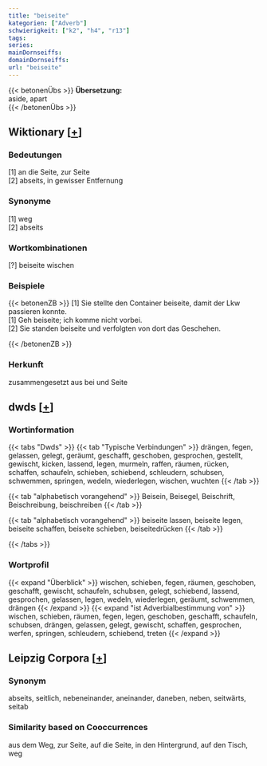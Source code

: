 ```yaml
---
title: "beiseite"
kategorien: ["Adverb"]
schwierigkeit: ["k2", "h4", "r13"]
tags:
series:
mainDornseiffs:
domainDornseiffs:
url: "beiseite"
---
```


{{< betonenÜbs >}}
**Übersetzung:**  
aside, apart  
{{< /betonenÜbs >}}

## Wiktionary [[+](https://de.wiktionary.org/wiki/beiseite)]

### Bedeutungen
[1] an die Seite, zur Seite  
[2] abseits, in gewisser Entfernung  

### Synonyme
[1] weg  
[2] abseits  

### Wortkombinationen
[?] beiseite wischen  

### Beispiele
{{< betonenZB >}}
[1] Sie stellte den Container beiseite, damit der Lkw passieren konnte.  
[1] Geh beiseite; ich komme nicht vorbei.  
[2] Sie standen beiseite und verfolgten von dort das Geschehen.  

{{< /betonenZB >}}
### Herkunft
zusammengesetzt aus bei und Seite  



## dwds [[+](https://www.dwds.de/wb/beiseite)]

### Wortinformation
{{< tabs "Dwds" >}}
{{< tab "Typische Verbindungen" >}}
drängen, fegen, gelassen, gelegt, geräumt, geschafft, geschoben, gesprochen, gestellt, gewischt, kicken, lassend, legen, murmeln, raffen, räumen, rücken, schaffen, schaufeln, schieben, schiebend, schleudern, schubsen, schwemmen, springen, wedeln, wiederlegen, wischen, wuchten
{{< /tab >}}

{{< tab "alphabetisch vorangehend" >}}
Beisein, Beisegel, Beischrift, Beischreibung, beischreiben
{{< /tab >}}

{{< tab "alphabetisch vorangehend" >}}
beiseite lassen, beiseite legen, beiseite schaffen, beiseite schieben, beiseitedrücken
{{< /tab >}}

{{< /tabs >}}

### Wortprofil
{{< expand "Überblick" >}} wischen, schieben, fegen, räumen, geschoben, geschafft, gewischt, schaufeln, schubsen, gelegt, schiebend, lassend, gesprochen, gelassen, legen, wedeln, wiederlegen, geräumt, schwemmen, drängen {{< /expand >}}
{{< expand "ist Adverbialbestimmung von" >}} wischen, schieben, räumen, fegen, legen, geschoben, geschafft, schaufeln, schubsen, drängen, gelassen, gelegt, gewischt, schaffen, gesprochen, werfen, springen, schleudern, schiebend, treten {{< /expand >}}

## Leipzig Corpora [[+](https://corpora.uni-leipzig.de/en/res?word=beiseite&corpusId=deu_newscrawl-public_2018)]


### Synonym
abseits, seitlich, nebeneinander, aneinander, daneben, neben, seitwärts, seitab


### Similarity based on Cooccurrences
aus dem Weg, zur Seite, auf die Seite, in den Hintergrund, auf den Tisch, weg

